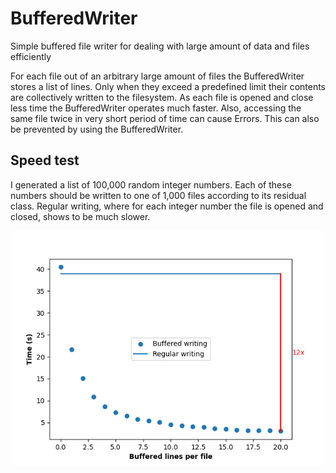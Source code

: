 # BufferedWriter
Simple buffered file writer for dealing with large amount of data and files efficiently

For each file out of an arbitrary large amount of files the BufferedWriter stores a
list of lines. Only when they exceed a predefined limit their contents are 
collectively written to the filesystem. As each file is opened and close less time 
the BufferedWriter operates much faster. Also, accessing the same file twice in very
short period of time can cause Errors. This can also be prevented by using the 
BufferedWriter.

## Speed test 

I generated a list of 100,000 random integer numbers. Each of these numbers should be
written to one of 1,000 files according to its residual class. Regular writing,
where for each integer number the file is opened and closed, shows to be much slower.

<p float="left">
  <img src="test.png" width="500" /> 
</p>
